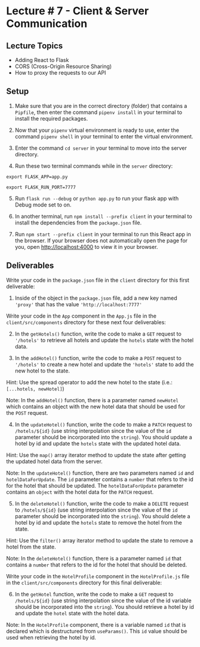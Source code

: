 # Lecture # 7 - Client & Server Communication

## Lecture Topics

- Adding React to Flask
- CORS (Cross-Origin Resource Sharing)
- How to proxy the requests to our API

## Setup

1. Make sure that you are in the correct directory (folder) that contains a `Pipfile`, then enter the command `pipenv install` in your terminal to install the required packages.

2. Now that your `pipenv` virtual environment is ready to use, enter the command `pipenv shell` in your terminal to enter the virtual environment.

3. Enter the command `cd server` in your terminal to move into the server directory.

4. Run these two terminal commands while in the `server` directory:

```
export FLASK_APP=app.py

export FLASK_RUN_PORT=7777
```

5. Run `flask run --debug` or `python app.py` to run your flask app with Debug mode set to on.

6. In another terminal, run `npm install --prefix client` in your terminal to install the dependencies from the `package.json` file.

7. Run `npm start --prefix client` in your terminal to run this React app in the browser. If your browser does not automatically open the page for you, open [http://localhost:4000](http://localhost:4000) to view it in your browser.

## Deliverables

Write your code in the `package.json` file in the `client` directory for this first deliverable:

1. Inside of the object in the `package.json` file, add a new key named `'proxy'` that has the value `'http://localhost:7777'`

Write your code in the `App` component in the `App.js` file in the `client/src/components` directory for these next four deliverables:

2. In the `getHotels()` function, write the code to make a `GET` request to `'/hotels'` to retrieve all hotels and update the `hotels` state with the hotel data.

3. In the `addHotel()` function, write the code to make a `POST` request to `'/hotels'` to create a new hotel and update the `'hotels'` state to add the new hotel to the state.

Hint: Use the spread operator to add the new hotel to the state (i.e.: `[...hotels, newHotel]`)

Note: In the `addHotel()` function, there is a parameter named `newHotel` which contains an object with the new hotel data that should be used for the `POST` request.

4. In the `updateHotel()` function, write the code to make a `PATCH` request to `/hotels/${id}` (use string interpolation since the value of the `id` parameter should be incorporated into the `string`). You should update a hotel by id and update the `hotels` state with the updated hotel data.

Hint: Use the `map()` array iterator method to update the state after getting the updated hotel data from the server.

Note: In the `updateHotel()` function, there are two parameters named `id` and `hotelDataForUpdate`. The `id` parameter contains a `number` that refers to the id for the hotel that should be updated. The `hotelDataForUpdate` parameter contains an `object` with the hotel data for the `PATCH` request.

5. In the `deleteHotel()` function, write the code to make a `DELETE` request to `/hotels/${id}` (use string interpolation since the value of the `id` parameter should be incorporated into the `string`). You should delete a hotel by id and update the `hotels` state to remove the hotel from the state.

Hint: Use the `filter()` array iterator method to update the state to remove a hotel from the state.

Note: In the `deleteHotel()` function, there is a parameter named `id` that contains a `number` that refers to the id for the hotel that should be deleted.

Write your code in the `HotelProfile` component in the `HotelProfile.js` file in the `client/src/components` directory for this final deliverable:

6. In the `getHotel` function, write the code to make a `GET` request to `/hotels/${id}` (use string interpolation since the value of the id variable should be incorporated into the `string`). You should retrieve a hotel by id and update the `hotel` state with the hotel data.

Note: In the `HotelProfile` component, there is a variable named `id` that is declared which is destructured from `useParams()`. This `id` value should be used when retrieving the hotel by id.